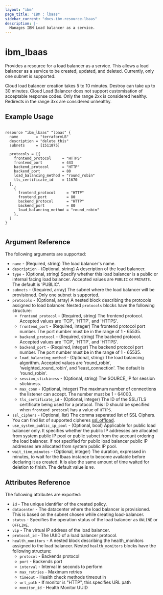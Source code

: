 ```yaml
---
layout: "ibm"
page_title: "IBM : lbaas"
sidebar_current: "docs-ibm-resource-lbaas"
description: |-
  Manages IBM Load balancer as a service.
---
```


# ibm\_lbaas

Provides a resource for a load balancer as a service. This allows a load balancer as a service to be created, updated, and deleted. Currently, only one subnet is supported.

Cloud load balancer creation takes 5 to 10 minutes. Destroy can take up to 30 minutes. Cloud Load Balancer does not support customisation of acceptable response codes. Only the range 2xx is considered healthy. Redirects in the range 3xx are considered unhealthy. 
 
## Example Usage

```hcl

resource "ibm_lbaas" "lbaas" {
  name        = "terraformLB"
  description = "delete this"
  subnets     = [1511875]

  protocols = [{
    frontend_protocol     = "HTTPS"
    frontend_port         = 443
    backend_protocol      = "HTTP"
    backend_port          = 80
    load_balancing_method = "round_robin"
    tls_certificate_id    = 11670
  },
    {
      frontend_protocol     = "HTTP"
      frontend_port         = 80
      backend_protocol      = "HTTP"
      backend_port          = 80
      load_balancing_method = "round_robin"
    },
  ]
}


```

## Argument Reference

The following arguments are supported:

* `name` - (Required, string) The load balancer's name.
* `description` - (Optional, string) A description of the load balancer.
* `type` - (Optional, string) Specify whether this load balancer is a public or internal facing load balancer. Accepted values are `PUBLIC` or `PRIVATE`. 
The default is 'PUBLIC'.
* `subnets` - (Required, array) The subnet where the load balancer will be provisioned. Only one subnet is supported.
* `protocols` - (Optional, array) A nested block describing the protocols assigned to load balancer. Nested `protocols` blocks have the following structure:
  * `frontend_protocol` - (Required, string) The frontend protocol. Accepted values are 'TCP', 'HTTP', and 'HTTPS'.
  * `frontend_port` - (Required, integer) The frontend protocol port number. The port number must be in the range of 1 - 65535.
  * `backend_protocol` - (Required, string) The backend protocol. Accepted values are 'TCP', 'HTTP', and 'HTTPS'.
  * `backend_port` - (Required, integer) The backend protocol port number. The port number must be in the range of 1 - 65535.
  * `load_balancing_method` - (Optional, string) The load balancing algorithm. Accepted values are 'round_robin', 'weighted_round_robin', and 'least_connection'. The default is 'round_robin'.
  * `session_stickiness` - (Optional, string) The SOURCE_IP for session stickiness.
  * `max_conn` - (Optional, integer) The maximum number of connections the listener can accept. The number must be 1 - 64000.
  * `tls_certificate_id` - (Optional, integer) The ID of the SSL/TLS certificate being used for a protocol. This ID should be specified when `frontend protocol` has a value of `HTTPS`.
* `ssl_ciphers` - (Optional, list) The comma seperated list of SSL Ciphers. You can find list of supported cipheres [ssl_offload](https://cloud.ibm.com/docs/infrastructure/loadbalancer-service?topic=loadbalancer-service-ssl-offload-with-ibm-cloud-load-balancer).
* `use_system_public_ip_pool` - (Optional, bool) Applicable for public load balancer only. It specifies whether the public IP addresses are allocated from system public IP pool or public subnet from the account ordering the load balancer. If not specified for public load balancer public IP addresses are allocated from system public IP pool.
* `wait_time_minutes` - (Optional, integer) The duration, expressed in minutes, to wait for the lbaas instance to become available before declaring it as created. It is also the same amount of time waited for deletion to finish. The default value is `90`.

## Attributes Reference

The following attributes are exported:

* `id` - The unique identifier of the created policy.
* `datacenter` - The datacenter where the load balancer is provisioned. This is based on the subnet chosen while creating load-balancer.
* `status` - Specifies the operation status of the load balancer as `ONLINE` or `OFFLINE`.
* `vip` - The virtual IP address of the load balancer.
* `protocol_id` - The UUID of a load balancer protocol.
* `health_monitors` - A nested block describing the health_monitors assigned to the load balancer. Nested `health_monitors` blocks have the following structure:
  * `protocol` - Backends protocol
  * `port` - Backends port
  * `interval` - Interval in seconds to perform 
  * `max_retries` - Maximum retries
  * `timeout` - Health check methods timeout in 
  * `url_path` - If monitor is "HTTP", this specifies URL path
  * `monitor_id` - Health Monitor UUID
